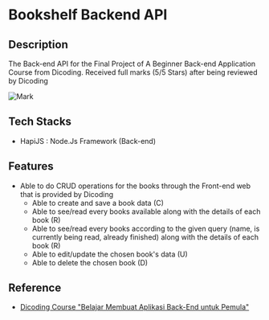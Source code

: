 # Bookshelf Backend API

## Description
The Back-end API for the Final Project of A Beginner Back-end Application Course from Dicoding.
Received full marks (5/5 Stars) after being reviewed by Dicoding

![Mark](https://cdn.discordapp.com/attachments/995337235211763722/1064934489505157200/image.png)

## Tech Stacks
- HapiJS : Node.Js Framework (Back-end)

## Features
- Able to do CRUD operations for the books through the Front-end web that is provided by Dicoding
  - Able to create and save a book data (C)
  - Able to see/read every books available along with the details of each book (R)
  - Able to see/read every books according to the given query (name, is currently being read, already finished) along with the details of each book (R)
  - Able to edit/update the chosen book's data (U)
  - Able to delete the chosen book (D)

## Reference
- [Dicoding Course "Belajar Membuat Aplikasi Back-End untuk Pemula"](https://www.dicoding.com/)
